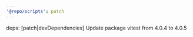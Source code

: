 ```yaml
---
'@repo/scripts': patch
---
```


deps: [patch|devDependencies] Update package vitest from 4.0.4 to 4.0.5
